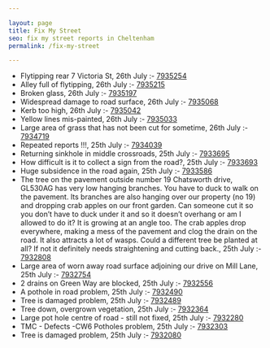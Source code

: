 ```yaml
---

layout: page
title: Fix My Street
seo: fix my street reports in Cheltenham
permalink: /fix-my-street

---
```


<!-- fix_marker starts -->

- Flytipping rear 7 Victoria St, 26th July :- [7935254](https://www.fixmystreet.com/report/7935254)
- Alley full of flytipping, 26th July :- [7935215](https://www.fixmystreet.com/report/7935215)
- Broken glass, 26th July :- [7935197](https://www.fixmystreet.com/report/7935197)
- Widespread damage to road surface, 26th July :- [7935068](https://www.fixmystreet.com/report/7935068)
- Kerb too high, 26th July :- [7935042](https://www.fixmystreet.com/report/7935042)
- Yellow lines mis-painted, 26th July :- [7935033](https://www.fixmystreet.com/report/7935033)
- Large area of grass that has not been cut for sometime, 26th July :- [7934719](https://www.fixmystreet.com/report/7934719)
- Repeated reports !!!, 25th July :- [7934039](https://www.fixmystreet.com/report/7934039)
- Returning sinkhole in middle crossroads, 25th July :- [7933695](https://www.fixmystreet.com/report/7933695)
- How difficult is it to collect a sign from the road?, 25th July :- [7933693](https://www.fixmystreet.com/report/7933693)
- Huge subsidence in the road again, 25th July :- [7933586](https://www.fixmystreet.com/report/7933586)
- The tree on the pavement outside number 19 Chatsworth drive, GL530AG has very low hanging branches. You have to duck to walk on the pavement. Its branches are also hanging over our property (no 19) and dropping crab apples on our front garden. Can someone cut it so you don’t have to duck under it and so it doesn’t overhang or am I allowed to do it? It is growing at an angle too. The crab apples drop everywhere, making a mess of the pavement and clog the drain on the road. It also attracts a lot of wasps. Could a different tree be planted at all? If not it definitely needs straightening and cutting back., 25th July :- [7932808](https://www.fixmystreet.com/report/7932808)
- Large area of worn away road surface adjoining our drive on Mill Lane, 25th July :- [7932754](https://www.fixmystreet.com/report/7932754)
- 2 drains on Green Way are blocked, 25th July :- [7932556](https://www.fixmystreet.com/report/7932556)
- A pothole in road problem, 25th July :- [7932490](https://www.fixmystreet.com/report/7932490)
- Tree is damaged problem, 25th July :- [7932489](https://www.fixmystreet.com/report/7932489)
- Tree down, overgrown vegetation, 25th July :- [7932364](https://www.fixmystreet.com/report/7932364)
- Large pot hole centre of road - still not fixed, 25th July :- [7932280](https://www.fixmystreet.com/report/7932280)
- TMC - Defects -CW6 Potholes  problem, 25th July :- [7932303](https://www.fixmystreet.com/report/7932303)
- Tree is damaged problem, 25th July :- [7932080](https://www.fixmystreet.com/report/7932080)

<!-- fix_marker ends -->